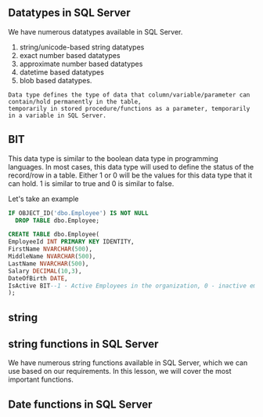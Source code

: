 ## Datatypes in SQL Server

We have numerous datatypes available in SQL Server. 
  1. string/unicode-based string datatypes
  2. exact number based datatypes
  3. approximate number based datatypes
  4. datetime based datatypes
  5. blob based datatypes.

```
Data type defines the type of data that column/variable/parameter can contain/hold permanently in the table,
temporarily in stored procedure/functions as a parameter, temporarily in a variable in SQL Server.
```

## BIT
This data type is similar to the boolean data type in programming languages. In most cases, this data type will used to define the status of the record/row in a table.
Either 1 or 0 will be the values for this data type that it can hold. 1 is similar to true and 0 is similar to false.

  Let's take an example 

```sql
IF OBJECT_ID('dbo.Employee') IS NOT NULL
  DROP TABLE dbo.Employee;

CREATE TABLE dbo.Employee(
EmployeeId INT PRIMARY KEY IDENTITY,
FirstName NVARCHAR(500),
MiddleName NVARCHAR(500),
LastName NVARCHAR(500),
Salary DECIMAL(10,3),
DateOfBirth DATE,
IsActive BIT--1 - Active Employees in the organization, 0 - inactive employees in the organization
);
```

## string 


## string functions in SQL Server
We have numerous string functions available in SQL Server, which we can use based on our requirements. In this lesson, we will cover the most important functions.



## Date functions in SQL Server
